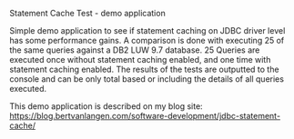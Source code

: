 Statement Cache Test - demo application

Simple demo application to see if statement caching on JDBC driver level has some performance gains.
A comparison is done with executing 25 of the same queries against a DB2 LUW 9.7 database.
25 Queries are executed once without statement caching enabled, and one time with statement caching enabled.
The results of the tests are outputted to the console and can be only total based or including the details of all queries executed.

This demo application is described on my blog site: https://blog.bertvanlangen.com/software-development/jdbc-statement-cache/
